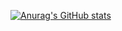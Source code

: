 [![Anurag's GitHub stats](https://github-readme-stats.vercel.app/api?username=Innokentie&show_icons=true&theme=dark&bg_color=20232a&title_color=3f61b1)](https://github.com/Innokentie/Innokentie/)
